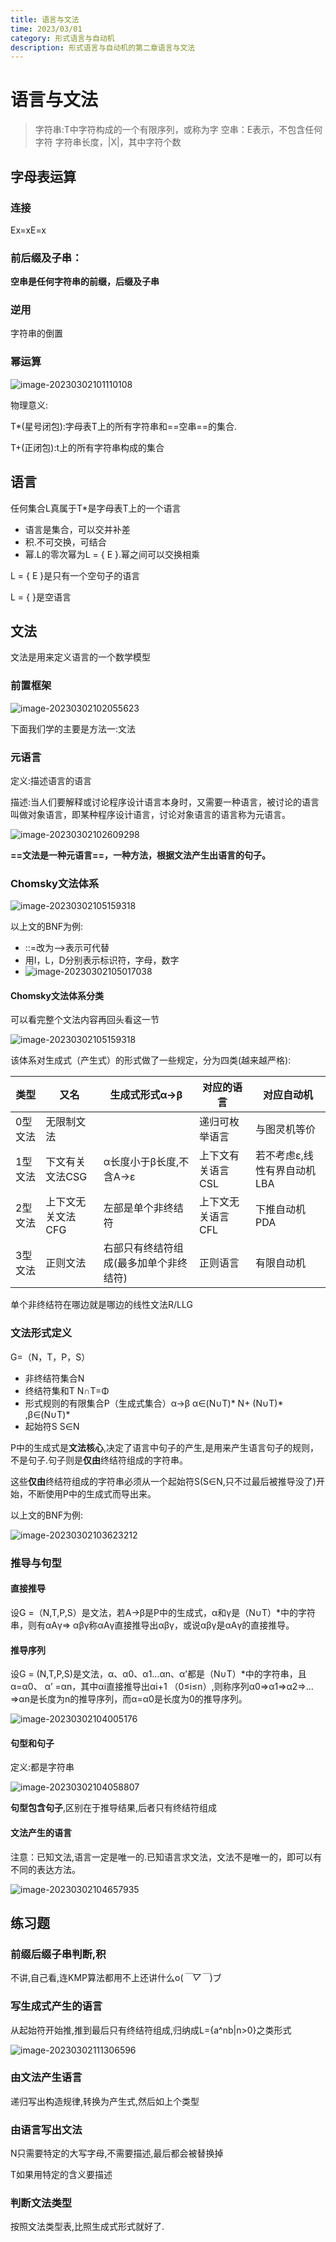 ```yaml
---
title: 语言与文法
time: 2023/03/01
category: 形式语言与自动机 
description: 形式语言与自动机的第二章语言与文法
---
```


# 语言与文法

> 字符串:T中字符构成的一个有限序列，或称为字
> 空串：E表示，不包含任何字符
> 字符串长度，|X|，其中字符个数
## 字母表运算
### 连接

Ex=xE=x
### 前后缀及子串：
**空串是任何字符串的前缀，后缀及子串**

### 逆用

字符串的倒置

### 幂运算

![image-20230302101110108](https://cdn.jsdelivr.net/gh/gdlearncoding/blogImage@main/202303021011202.png)

物理意义:

T*(星号闭包):字母表T上的所有字符串和==空串==的集合.

T+(正闭包):t上的所有字符串构成的集合

## 语言

任何集合L真属于T*是字母表T上的一个语言
- 语言是集合，可以交并补差
- 积.不可交换，可结合
- 幂.L的零次幂为L = { E }.幂之间可以交换相乘

L = { E }是只有一个空句子的语言

L = { }是空语言

## 文法

文法是用来定义语言的一个数学模型

### 前置框架

![image-20230302102055623](https://cdn.jsdelivr.net/gh/gdlearncoding/blogImage@main/202303021020667.png)

下面我们学的主要是方法一:文法

### 元语言

定义:描述语言的语言

描述:当人们要解释或讨论程序设计语言本身时，又需要一种语言，被讨论的语言叫做对象语言，即某种程序设计语言，讨论对象语言的语言称为元语言。

![image-20230302102609298](https://cdn.jsdelivr.net/gh/gdlearncoding/blogImage@main/202303021026337.png)

**==文法是一种元语言==，一种方法，根据文法产生出语言的句子。**

### Chomsky文法体系

![image-20230302105159318](https://cdn.jsdelivr.net/gh/gdlearncoding/blogImage@main/202303021051332.png)

以上文的BNF为例:

- ::=改为—>表示可代替
- 用I，L，D分别表示标识符，字母，数字
- ![image-20230302105017038](https://cdn.jsdelivr.net/gh/gdlearncoding/blogImage@main/202303021050068.png)

#### Chomsky文法体系分类

可以看完整个文法内容再回头看这一节

![image-20230302105159318](https://cdn.jsdelivr.net/gh/gdlearncoding/blogImage@main/202303021051332.png)

该体系对生成式（产生式）的形式做了一些规定，分为四类(越来越严格):

| 类型    | 又名              | 生成式形式α→β                          | 对应的语言        | 对应自动机                  |
| ------- | ----------------- | -------------------------------------- | ----------------- | --------------------------- |
| 0型文法 | 无限制文法        |                                        | 递归可枚举语言    | 与图灵机等价                |
| 1型文法 | 下文有关文法CSG   | α长度小于β长度,不含A->ε                | 上下文有关语言CSL | 若不考虑ε,线性有界自动机LBA |
| 2型文法 | 上下文无关文法CFG | 左部是单个非终结符                     | 上下文无关语言CFL | 下推自动机PDA               |
| 3型文法 | 正则文法          | 右部只有终结符组成(最多加单个非终结符) | 正则语言          | 有限自动机                  |

单个非终结符在哪边就是哪边的线性文法R/LLG

### 文法形式定义

G=（N，T，P，S）
- 非终结符集合N
- 终结符集和T   N∩T=Φ
- 形式规则的有限集合P（生成式集合）α→β  α∈(N∪T)* N+ (N∪T)* ,β∈(N∪T)*
- 起始符S  S∈N

P中的生成式是**文法核心**,决定了语言中句子的产生,是用来产生语言句子的规则，不是句子.句子则是**仅由**终结符组成的字符串。

这些**仅由**终结符组成的字符串必须从一个起始符S(S∈N,只不过最后被推导没了)开始，不断使用P中的生成式而导出来。

以上文的BNF为例:

![image-20230302103623212](https://cdn.jsdelivr.net/gh/gdlearncoding/blogImage@main/202303021036240.png)

### 推导与句型

#### 直接推导

设G =（N,T,P,S）是文法，若A→β是P中的生成式，α和γ是（N∪T）*中的字符串，则有αAγ=> αβγ称αAγ直接推导出αβγ，或说αβγ是αAγ的直接推导。

#### 推导序列

设G = (N,T,P,S)是文法，α、α0、α1…αn、α’都是（N∪T）*中的字符串，且α=α0、 α’ =αn，其中αi直接推导出αi+1 （0≤i≤n）,则称序列α0=>α1=>α2=>…=>αn是长度为n的推导序列，而α=α0是长度为0的推导序列。

![image-20230302104005176](https://cdn.jsdelivr.net/gh/gdlearncoding/blogImage@main/202303021040203.png)

#### 句型和句子

定义:都是字符串

![image-20230302104058807](https://cdn.jsdelivr.net/gh/gdlearncoding/blogImage@main/202303021040837.png)

**句型包含句子**,区别在于推导结果,后者只有终结符组成

#### 文法产生的语言

注意：已知文法,语言一定是唯一的.已知语言求文法，文法不是唯一的，即可以有不同的表达方法。

![image-20230302104657935](https://cdn.jsdelivr.net/gh/gdlearncoding/blogImage@main/202303021046963.png)

## 练习题

### 前缀后缀子串判断,积

不讲,自己看,连KMP算法都用不上还讲什么o(*￣▽￣*)ブ

### 写生成式产生的语言

从起始符开始推,推到最后只有终结符组成,归纳成L={a^nb|n>0}之类形式

![image-20230302111306596](https://cdn.jsdelivr.net/gh/gdlearncoding/blogImage@main/202303021113632.png)

### 由文法产生语言

递归写出构造规律,转换为产生式,然后如上个类型

### 由语言写出文法

N只需要特定的大写字母,不需要描述,最后都会被替换掉

T如果用特定的含义要描述

### 判断文法类型

按照文法类型表,比照生成式形式就好了.

